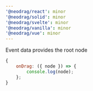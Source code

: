 ```yaml
---
'@neodrag/react': minor
'@neodrag/solid': minor
'@neodrag/svelte': minor
'@neodrag/vanilla': minor
'@neodrag/vue': minor
---
```


Event data provides the root node

```js
{
	onDrag: ({ node }) => {
		console.log(node);
	};
}
```
